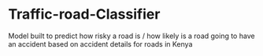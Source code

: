 # Traffic-road-Classifier
Model built to predict how risky a road is / how likely is a road going to have an accident based on accident details for roads in Kenya
